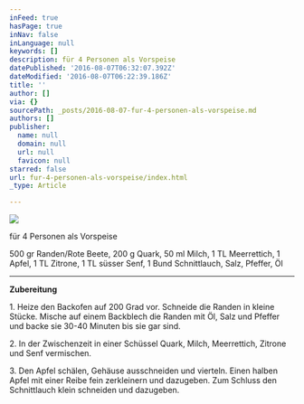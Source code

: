 ```yaml
---
inFeed: true
hasPage: true
inNav: false
inLanguage: null
keywords: []
description: für 4 Personen als Vorspeise
datePublished: '2016-08-07T06:32:07.392Z'
dateModified: '2016-08-07T06:22:39.186Z'
title: ''
author: []
via: {}
sourcePath: _posts/2016-08-07-fur-4-personen-als-vorspeise.md
authors: []
publisher:
  name: null
  domain: null
  url: null
  favicon: null
starred: false
url: fur-4-personen-als-vorspeise/index.html
_type: Article

---
```

![](https://the-grid-user-content.s3-us-west-2.amazonaws.com/8d7ba009-79ec-4498-8f77-e59782180605.jpg)

für 4 Personen als Vorspeise

500 gr Randen/Rote Beete, 200 g Quark, 50 ml Milch, 1 TL Meerrettich, 1 Apfel, 1 TL Zitrone, 1 TL süsser Senf, 1 Bund Schnittlauch, Salz, Pfeffer, Öl

****

**Zubereitung**

1\. Heize den Backofen auf 200 Grad vor. Schneide die Randen in kleine Stücke. Mische auf einem Backblech die Randen mit Öl, Salz und Pfeffer und backe sie 30-40 Minuten bis sie gar sind.

2\. In der Zwischenzeit in einer Schüssel Quark, Milch, Meerrettich, Zitrone und Senf vermischen. 

3\. Den Apfel schälen, Gehäuse ausschneiden und vierteln. Einen halben Apfel mit einer Reibe fein zerkleinern und dazugeben. Zum Schluss den Schnittlauch klein schneiden und dazugeben.